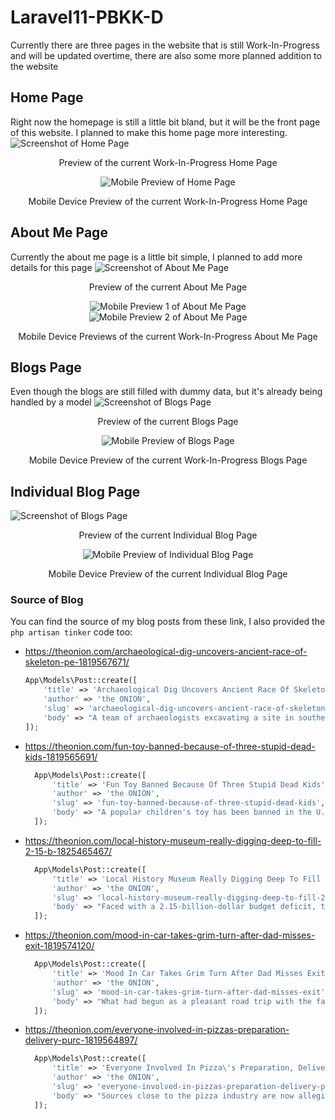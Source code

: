 # Laravel11-PBKK-D
Currently there are three pages in the website that is still Work-In-Progress and will be updated overtime, there are also some more planned addition to the website
## Home Page
Right now the homepage is still a little bit bland, but it will be the front page of this website. I planned to make this home page more interesting.
![Screenshot of Home Page](https://github.com/user-attachments/assets/663fdf06-0c31-4572-8f28-01006dc06341)

<p align="center"> Preview of the current Work-In-Progress Home Page </p>  

<p align="center">
    <img src="https://github.com/user-attachments/assets/1ab80db7-29e7-4062-908e-e0e180ec2d8c" alt="Mobile Preview of Home Page">
</p>
<p align="center"> Mobile Device Preview of the current Work-In-Progress Home Page </p>



## About Me Page
Currently the about me page is a little bit simple, I planned to add more details for this page
![Screenshot of About Me Page](https://github.com/user-attachments/assets/af62dc46-3e28-4143-af16-58780e2066bc)

<p align="center"> Preview of the current About Me Page </p>  

<p align="center">
    <img src="https://github.com/user-attachments/assets/26811763-f376-4262-969c-81e8aa0dd1ca" alt="Mobile Preview 1 of About Me Page">
    <img src="https://github.com/user-attachments/assets/77a15e72-c666-4ef8-a208-4359696a0cd8" alt="Mobile Preview 2 of About Me Page">
</p>
<p align="center"> Mobile Device Previews of the current Work-In-Progress About Me Page </p>

## Blogs Page
Even though the blogs are still filled with dummy data, but it's already being handled by a model
![Screenshot of Blogs Page](https://github.com/user-attachments/assets/36ab0e86-5b01-481d-8d9d-080785f7bbbf)

<p align="center"> Preview of the current Blogs Page </p>  

<p align="center">
    <img src="https://github.com/user-attachments/assets/3bedaed2-2817-4e9d-88e4-75c204584157" alt="Mobile Preview of Blogs Page">
</p>
<p align="center"> Mobile Device Preview of the current Work-In-Progress Blogs Page </p>

## Individual Blog Page
![Screenshot of Blogs Page](https://github.com/user-attachments/assets/dcb7526e-a46b-4383-9f06-14faeb9a20f7)

<p align="center"> Preview of the current Individual Blog Page </p>  

<p align="center">
    <img src="https://github.com/user-attachments/assets/ef48ef6a-c99f-4145-ab83-3fdaec76882e" alt="Mobile Preview of Individual Blog Page">
</p>
<p align="center"> Mobile Device Preview of the current Individual Blog Page </p>

### Source of Blog
You can find the source of my blog posts from these link, I also provided the `php artisan tinker` code too:
- https://theonion.com/archaeological-dig-uncovers-ancient-race-of-skeleton-pe-1819567671/
    ```php
    App\Models\Post::create([
        'title' => 'Archaeological Dig Uncovers Ancient Race Of Skeleton People',
        'author' => 'the ONION',
        'slug' => 'archaeological-dig-uncovers-ancient-race-of-skeleton-people',
        'body' => "A team of archaeologists excavating a site in southern Peru has discovered the remains of a previously unknown ancient civilization, believed to have populated the region for thousands of years. The civilization, which researchers have tentatively dubbed the 'Skeleton People', were apparently skilled in the arts of stone carving and pottery, though their most enduring legacy appears to be their rather strange physical makeup. \n\n\"We've never seen anything like it,\" said lead archaeologist Dr. Maria Rodriguez. \"They were, quite literally, made entirely of bone. No flesh, no organs, just bone.\" \n\nRodriguez explained that the Skeleton People's bone structure was highly complex, with intricate systems of joints and ligaments that allowed them to walk, talk, and even perform intricate dances. \"They were very advanced for their time,\" she said. \"They had a sophisticated understanding of anatomy, and they were clearly very adept at sculpting and fashioning bone.\" \n\nRodriguez added that the Skeleton People's culture seemed to be heavily influenced by their skeletal form. \"Their art often featured bone motifs, and their religious beliefs appear to have centered around the concept of the human skeleton.\" \n\nThe discovery has sent shockwaves through the archaeological community, and experts are now scrambling to learn more about the mysterious Skeleton People. \"This is a truly groundbreaking find,\" said Dr. John Smith, a leading expert on ancient civilizations. \"It challenges everything we thought we knew about human evolution and the origins of civilization.\" \n\n\"I mean, what kind of crazy, weird world did they live in?\" said Smith. \"Did they live in a giant, bone-filled cathedral? Was there a Skeleton King? Did they have skeleton wars? We're just scratching the surface here.\" \n\nWhile the Skeleton People's civilization ultimately collapsed for reasons that remain unclear, their bones will continue to be studied and analyzed for years to come, providing valuable insights into the history of our planet. \n\n\"It's going to be a long, strange trip,\" said Smith. \"But it's going to be a fascinating one.\"",
    ]);
    ```
- https://theonion.com/fun-toy-banned-because-of-three-stupid-dead-kids-1819565691/
  ```php
    App\Models\Post::create([
        'title' => 'Fun Toy Banned Because Of Three Stupid Dead Kids',
        'author' => 'the ONION',
        'slug' => 'fun-toy-banned-because-of-three-stupid-dead-kids',
        'body' => "A popular children's toy has been banned in the U.S. after three young children died while playing with it. \n\nThe toy, known as the \"Fun Time Fun-O-Matic 5000\", is a plastic toy that resembles a large, colorful ball with various moving parts and flashing lights. While the toy is marketed as a fun and educational way for children to learn about shapes, colors, and numbers, it has been criticized for its lack of safety features, particularly its sharp edges and small, easily removable parts. \n\nThe three children, ages 3, 4, and 5, died within a week of each other, all after choking on small pieces of the toy that they had dislodged and swallowed. \n\n\"This is a tragedy,\" said Dr. Susan Jones, a pediatric specialist. \"The Fun Time Fun-O-Matic 5000 is a dangerous toy that should never have been sold to children. The manufacturer has a responsibility to ensure that their products are safe for children, and they have failed to do so.\" \n\nFollowing the deaths, the U.S. Consumer Product Safety Commission issued a recall for the Fun Time Fun-O-Matic 5000 and urged parents to dispose of the toy immediately. \n\nThe toy manufacturer, Fun Time Toys, has issued a statement expressing their condolences to the families of the deceased children and claiming that they are committed to ensuring the safety of their products. They have also announced that they will be conducting a full investigation into the matter. \n\nThe deaths of the three children have sparked a nationwide debate about the safety of toys and the role of toy manufacturers in protecting children. \"This is a wake-up call for all of us,\" said Jones. \"Parents need to be vigilant and make sure that the toys their children are playing with are safe.\" \n\nIn the meantime, many parents have begun removing all toys from their homes, opting instead to entertain their children with more traditional forms of play, such as board games and outdoor activities. \"It's just not worth the risk,\" said one parent. \"I'm not going to risk my child's life for some cheap plastic toy.\"",
    ]);
    ```

- https://theonion.com/local-history-museum-really-digging-deep-to-fill-2-15-b-1825465467/
  ```php
    App\Models\Post::create([
        'title' => 'Local History Museum Really Digging Deep To Fill 2 15-By-20-Foot Rooms',
        'author' => 'the ONION',
        'slug' => 'local-history-museum-really-digging-deep-to-fill-2-15-by-20-foot-rooms',
        'body' => "Faced with a 2.15-billion-dollar budget deficit, the local history museum announced its plans to \"really dig deep\" to fill the gap. \n\n\"We're going to unearth some new exhibits, you could say,\" said museum curator Dr. John Smith, whose voice cracked with fatigue as he read a statement to the museum's board of directors. \"We're talking about digging up some of the city's most cherished artifacts, some of the most valuable pieces in our collection. It's gonna be a lot of work, but it's gonna be worth it.\" \n\nSmith explained that the museum's budget has been steadily declining in recent years, due in part to a decrease in donations and a decline in visitor numbers. \"People just aren't interested in history like they used to be,\" said Smith. \"They're too busy with their phones and their social media.\" \n\nIn an attempt to attract new visitors and generate revenue, the museum has decided to dig up some of its most valuable artifacts, including a collection of Civil War-era muskets, a 19th-century horse-drawn carriage, and a rare collection of Native American arrowheads. \n\n\"These items are priceless,\" said Smith. \"But we have to do what we have to do to keep the doors open. We're going to be very careful, of course, and we'll be using the best experts in the field.\" \n\nHowever, some critics have raised concerns about the museum's decision to dig up its artifacts. \"This is a terrible idea,\" said Dr. Mary Jones, a local historian. \"These artifacts are part of our city's heritage. They should be preserved for future generations, not dug up and sold off.\" \n\nSmith, however, remains confident that the museum's plan will be successful. \"We're going to make this work,\" he said. \"We're going to find a way to keep the museum alive and well.\" \n\nThe museum's board of directors is scheduled to vote on the plan next week.",
    ]);
    ```
- https://theonion.com/mood-in-car-takes-grim-turn-after-dad-misses-exit-1819574120/
  ```php
	App\Models\Post::create([
    	'title' => 'Mood In Car Takes Grim Turn After Dad Misses Exit',
    	'author' => 'the ONION',
   	    'slug' => 'mood-in-car-takes-grim-turn-after-dad-misses-exit',
    	'body' => "What had begun as a pleasant road trip with the family quickly took a dark turn when the father of the 	group, 42-year-old Mark Jackson, missed his exit on the highway. \n\n\"Guys, I think we missed it,\" Jackson said, as his wife, Sarah, and their two children, 12-year-old Emily and 10-year-old Thomas, stared out the window. \n\nThe mood in the car, which had been lighthearted and full of laughter just moments before, suddenly turned tense. Emily, who had been humming along to a song on the radio, stopped abruptly. Thomas, who had been playing a game on his phone, put it away and stared out the window, his face now etched with worry. Sarah, who had been chatting with her husband, fell silent, her eyes fixed on the road ahead. \n\n\"It's okay, honey, it's just an exit,\" said Sarah, trying to soothe her husband's obvious anxiety. \"We'll just take the next one.\" \n\nJackson, however, was not so easily calmed. \"No, it's not just an exit,\" he said, his voice rising in pitch. \"It's the exit we were supposed to take. And now we're going to have to drive for another 20 minutes to get back there.\" \n\nThe silence in the car intensified as Jackson continued to rant about his mistake, his frustration growing with each passing second. \n\n\"It's going to be a long, unpleasant ride back,\" said Sarah, her voice barely above a whisper. \"Maybe we should just turn around and go back home.\" \n\n\"No, we're not going home,\" Jackson said, his voice now a menacing growl. \"We're going to finish this trip. We're going to go where we were supposed to go, even if it means driving for another hour.\" \n\nThe car continued on its journey, the mood as dark and oppressive as the stormy clouds gathering overhead.",
	]);
    ```
- https://theonion.com/everyone-involved-in-pizzas-preparation-delivery-purc-1819564897/
  ```php
    App\Models\Post::create([
        'title' => 'Everyone Involved In Pizza\'s Preparation, Delivery, Purchase Extremely High',
        'author' => 'the ONION',
        'slug' => 'everyone-involved-in-pizzas-preparation-delivery-purchase-extremly-high',
        'body' => "Sources close to the pizza industry are now alleging a wide-ranging, long-standing conspiracy involving nearly everyone in the pizza supply chain, from farmhands to delivery drivers to customers themselves. \n\n\"It's more than just a conspiracy, it's a lifestyle, a way of life,\" said one source, who spoke on the condition of anonymity for fear of reprisal from the Pizza Conspiracy. \"It's everywhere, it's always been everywhere. We're all in it, and we're all complicit.\" \n\nThe Pizza Conspiracy, as it's being called, is alleged to have its roots in the early days of pizza-making, dating back to the 18th century. It is thought to have been orchestrated by a secret society of pizza makers, known only as the \"Dough Boys,\" who sought to control the world's pizza supply and, by extension, the world's food supply. \n\n\"The Dough Boys have been manipulating the pizza industry for centuries,\" said the source. \"They control the price of flour, the quality of tomatoes, the amount of cheese on every pie. They've been profiting off of our love of pizza for generations.\" \n\nAccording to the source, the Pizza Conspiracy is a complex network of individuals, businesses, and institutions, all working in unison to maintain control over the pizza industry. The source claims that the conspiracy goes far beyond the simple act of making and selling pizza. \n\n\"It's about manipulating the public, controlling the food supply, and generating profit,\" said the source. \"They're using pizza as a weapon, a tool of control. And we're all being played.\" \n\nThe Pizza Conspiracy is a major story, with the potential to change the way we think about food and the world around us. But it's also a very dangerous story, one that could potentially lead to violence and unrest if the truth is revealed. \n\n\"We're talking about a global conspiracy here, folks,\" said the source. \"It's bigger than we can imagine. And it's time to wake up.\"",
    ]);
    ```